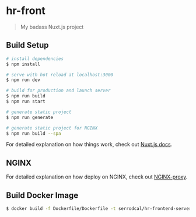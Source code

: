 # hr-front

> My badass Nuxt.js project

## Build Setup

```bash
# install dependencies
$ npm install

# serve with hot reload at localhost:3000
$ npm run dev

# build for production and launch server
$ npm run build
$ npm run start

# generate static project
$ npm run generate

# generate static project for NGINX
$ npm run build --spa
```

For detailed explanation on how things work, check out [Nuxt.js docs](https://nuxtjs.org).

## NGINX

For detailed explanation on how deploy on NGINX, check out [NGINX-proxy](https://nuxtjs.org/faq/nginx-proxy/).

## Build Docker Image

```bash
$ docker build -f Dockerfile/Dockerfile -t serrodcal/hr-frontend-server:1.0.0-alpine .
```
